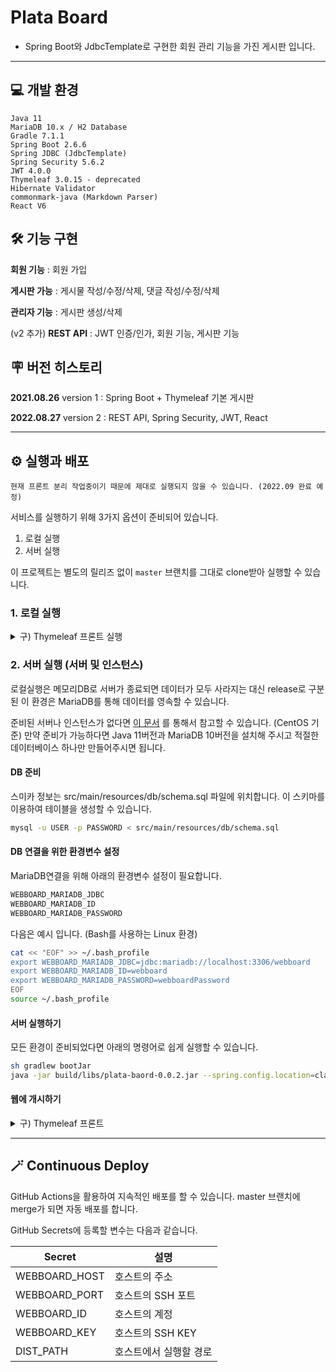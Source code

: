 # Plata Board

- Spring Boot와 JdbcTemplate로 구현한 회원 관리 기능을 가진 게시판 입니다.

* * *

## 💻 개발 환경

```
Java 11
MariaDB 10.x / H2 Database
Gradle 7.1.1
Spring Boot 2.6.6
Spring JDBC (JdbcTemplate)
Spring Security 5.6.2
JWT 4.0.0
Thymeleaf 3.0.15 - deprecated
Hibernate Validator
commonmark-java (Markdown Parser)
React V6
```

## 🛠️ 기능 구현

**회원 기능** : 회원 가입

**게시판 가능** : 게시물 작성/수정/삭제, 댓글 작성/수정/삭제

**관리자 기능** : 게시판 생성/삭제

(v2 추가) **REST API** : JWT 인증/인가, 회원 기능, 게시판 기능

## 🪧 버전 히스토리

**2021.08.26** version 1 : Spring Boot + Thymeleaf 기본 게시판

**2022.08.27** version 2 : REST API, Spring Security, JWT, React

<!--
## 💡 서비스 구조

작성중

## 🗃 DB 스키마 구조

작성중

## 🔥 개발 과정

- 프로젝트에 대한 제작 과정과 소개는 [이 문서](https://platanus.me/post/1592) 를 참고해 주세요.
-->

* * *

## ⚙️ 실행과 배포

```
현재 프론트 분리 작업중이기 때문에 제대로 실행되지 않을 수 있습니다. (2022.09 완료 예정)
```

서비스를 실행하기 위해 3가지 옵션이 준비되어 있습니다.

1. 로컬 실행
2. 서버 실행

이 프로젝트는 별도의 릴리즈 없이 `master` 브랜치를 그대로 clone받아 실행할 수 있습니다.

### 1. 로컬 실행

<details>
<summary> 구) Thymeleaf 프론트 실행</summary>


Java 11만 준비되어 있다면, 내장된 gradle을 통해 아래와 같이 쉽게 로컬에서 실행할 수 있습니다.

- Linux/OS X

```bash
sh gradlew bootJar
java -jar build/libs/plata-board-0.0.2.jar
```

이후 다른 작업 없이 `http://localhost:8080`로 바로 접속 가능합니다. 기록한 데이터는 서버가 종료되면 모두 사라집니다. (H2 메모리 데이터베이스)

</details>

### 2. 서버 실행 (서버 및 인스턴스)

로컬실행은 메모리DB로 서버가 종료되면 데이터가 모두 사라지는 대신 release로 구분된 이 환경은 MariaDB를 통해 데이터를 영속할 수 있습니다.

준비된 서버나 인스턴스가 없다면 [이 문서](https://platanus.me/post/1586) 를 통해서 참고할 수 있습니다. (CentOS 기준) 만약 준비가 가능하다면 Java 11버전과 MariaDB
10버전을 설치해 주시고 적절한 데이터베이스 하나만 만들어주시면 됩니다.

#### DB 준비

스미카 정보는 src/main/resources/db/schema.sql 파일에 위치합니다. 이 스키마를 이용하여 테이블을 생성할 수 있습니다.

```bash
mysql -u USER -p PASSWORD < src/main/resources/db/schema.sql
```

#### DB 연결을 위한 환경변수 설정

MariaDB연결을 위해 아래의 환경변수 설정이 필요합니다.

```bash
WEBBOARD_MARIADB_JDBC
WEBBOARD_MARIADB_ID
WEBBOARD_MARIADB_PASSWORD
```

다음은 예시 입니다. (Bash를 사용하는 Linux 환경)

```bash
cat << "EOF" >> ~/.bash_profile
export WEBBOARD_MARIADB_JDBC=jdbc:mariadb://localhost:3306/webboard
export WEBBOARD_MARIADB_ID=webboard
export WEBBOARD_MARIADB_PASSWORD=webboardPassword
EOF
source ~/.bash_profile
```

#### 서버 실행하기

모든 환경이 준비되었다면 아래의 명령어로 쉽게 실행할 수 있습니다.

```bash
sh gradlew bootJar
java -jar build/libs/plata-baord-0.0.2.jar --spring.config.location=classpath:/application.properties --spring.profiles.active=release
```

#### 웹에 개시하기

<details>
<summary>구) Thymeleaf 프론트</summary>

웹 게시판 서비스는 8080포트로 서버 로컬 실행 됩니다.

만약 도메인이나 80포트 또는 SSL 통신이 필요하다면 [이 문서](https://platanus.me/post/1590) 를 통해서 Reverse proxy 설정을 할 수 있습니다.
</details>


* * *

## 🪄 Continuous Deploy

GitHub Actions을 활용하여 지속적인 배포를 할 수 있습니다. master 브랜치에 merge가 되면 자동 배포를 합니다.

GitHub Secrets에 등록할 변수는 다음과 같습니다.

|Secret| 설명           |
| --- |--------------|
|WEBBOARD_HOST| 호스트의 주소      |
|WEBBOARD_PORT| 호스트의 SSH 포트  |
|WEBBOARD_ID| 호스트의 계정      |
|WEBBOARD_KEY| 호스트의 SSH KEY |
|DIST_PATH| 호스트에서 실행할 경로 |
